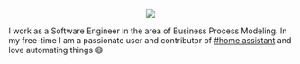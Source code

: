 <!-- https://github.com/DenverCoder1/readme-typing-svg -->
<p align="center">
  <a href="#"><img src="https://readme-typing-svg.herokuapp.com?color=%2359A9FF&center=true&lines=SOFTWARE+ENGINEER;SMART+HOME+ENTHUSIAST;MOTORSPORTS+ADDICT" /></a>
</p>

I work as a Software Engineer in the area of Business Process Modeling. In my free-time I am a passionate user and contributor of [#home assistant](https://www.home-assistant.io/) and love automating things 😄

<!--
**N3rdix/N3rdix** is a ✨ _special_ ✨ repository because its `README.md` (this file) appears on your GitHub profile.

Here are some ideas to get you started:

- 🔭 I’m currently working on ...
- 🌱 I’m currently learning ...
- 👯 I’m looking to collaborate on ...
- 🤔 I’m looking for help with ...
- 💬 Ask me about ...
- 📫 How to reach me: ...
- 😄 Pronouns: ...
- ⚡ Fun fact: ...
-->
